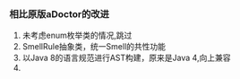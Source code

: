 ### 相比原版aDoctor的改进
1. 未考虑enum枚举类的情况,跳过
2. SmellRule抽象类，统一Smell的共性功能
3. 以Java 8的语言规范进行AST构建，原来是Java 4,向上兼容
4. 